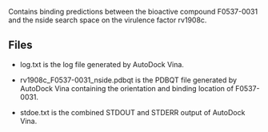 Contains binding predictions between the bioactive compound F0537-0031 and the nside search space on the virulence factor rv1908c.

## Files

- log.txt is the log file generated by AutoDock Vina.

- rv1908c_F0537-0031_nside.pdbqt is the PDBQT file generated by AutoDock Vina containing the orientation and binding location of F0537-0031.

- stdoe.txt is the combined STDOUT and STDERR output of AutoDock Vina.

